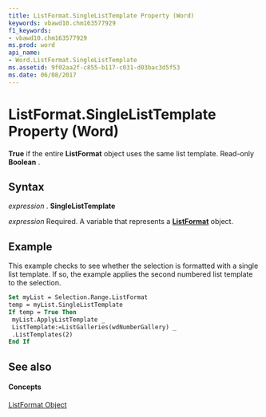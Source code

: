 ```yaml
---
title: ListFormat.SingleListTemplate Property (Word)
keywords: vbawd10.chm163577929
f1_keywords:
- vbawd10.chm163577929
ms.prod: word
api_name:
- Word.ListFormat.SingleListTemplate
ms.assetid: 9f02aa2f-c855-b117-c031-d03bac3d5f53
ms.date: 06/08/2017
---
```



# ListFormat.SingleListTemplate Property (Word)

 **True** if the entire **ListFormat** object uses the same list template. Read-only **Boolean** .


## Syntax

 _expression_ . **SingleListTemplate**

 _expression_ Required. A variable that represents a **[ListFormat](Word.ListFormat.md)** object.


## Example

This example checks to see whether the selection is formatted with a single list template. If so, the example applies the second numbered list template to the selection.


```vb
Set myList = Selection.Range.ListFormat 
temp = myList.SingleListTemplate 
If temp = True Then 
 myList.ApplyListTemplate _ 
 ListTemplate:=ListGalleries(wdNumberGallery) _ 
 .ListTemplates(2) 
End If
```


## See also


#### Concepts


[ListFormat Object](Word.ListFormat.md)

